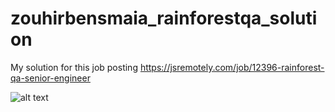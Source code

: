 # zouhirbensmaia_rainforestqa_solution
My solution for this job posting https://jsremotely.com/job/12396-rainforest-qa-senior-engineer


![alt text](zouhirbensmaia_rainforestqa_solution/1.png)
